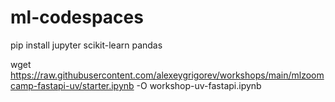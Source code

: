 # ml-codespaces

pip install jupyter scikit-learn pandas

wget https://raw.githubusercontent.com/alexeygrigorev/workshops/main/mlzoomcamp-fastapi-uv/starter.ipynb -O workshop-uv-fastapi.ipynb